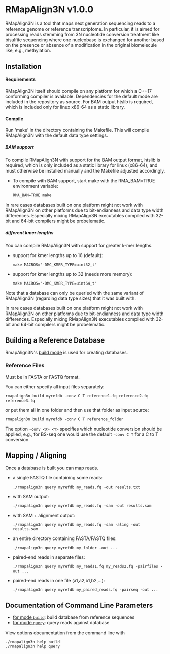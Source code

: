 # RMapAlign3N v1.0.0

RMapAlign3N is a tool that maps next generation sequencing reads to a reference genome or reference transcriptome.
In particular, it is aimed for processing reads stemming from 3N nucleotide conversion treatment like bisulfite sequencing where one nucleobase is exchanged for another based on the presence or absence of a modification in the original biomelecule like, e.g., methylation.




## Installation

#### Requirements
RMapAlign3N itself should compile on any platform for which a C++17 conforming compiler is available.
Dependencies for the default mode are included in the repository as source.
For BAM output htslib is required, which is included only for linux x86-64 as a static library.


#### Compile
Run 'make' in the directory containing the Makefile.
This will compile RMapAlign3N with the default data type settings.


##### BAM support
To compile RMapAlign3N with support for the BAM output format, htslib is required, which is only included as a static library for linux (x86-64), and must otherwise be installed manually and the Makefile adjusted accordingly.

* To compile with BAM support, start make with the RMA_BAM=TRUE environment variable:
  ```
  RMA_BAM=TRUE make
  ```

In rare cases databases built on one platform might not work with RMapAlign3N on other platforms due to bit-endianness and data type width differences. Especially mixing RMapAlign3N executables compiled with 32-bit and 64-bit compilers might be probelematic.


##### different kmer lengths
You can compile RMapAlign3N with support for greater k-mer lengths.

* support for kmer lengths up to 16 (default):
  ```
  make MACROS="-DMC_KMER_TYPE=uint32_t"
  ```

* support for kmer lengths up to 32 (needs more memory):
  ```
  make MACROS="-DMC_KMER_TYPE=uint64_t"
  ```

Note that a database can only be queried with the same variant of RMapAlign3N (regarding data type sizes) that it was built with.

In rare cases databases built on one platform might not work with RMapAlign3N on other platforms due to bit-endianness and data type width differences. Especially mixing RMapAlign3N executables compiled with 32-bit and 64-bit compilers might be probelematic.




## Building a Reference Database

RmapAlign3N's [build mode](docs/mode_build.txt) is used for creating databases.

### Reference Files
Must be in FASTA or FASTQ format.

You can either specify all input files separately:
```
rmapalign3n build myrefdb -conv C T reference1.fq reference2.fq reference3.fq
```

or put them all in one folder and then use that folder as input source:
```
rmapalign3n build myrefdb -conv C T reference_folder
```

The option `-conv <X> <Y>` specifies which nucleotide conversion should be applied, e.g., for BS-seq one would use
the default `-conv C T` for a C to T conversion.




## Mapping / Aligning
Once a database is built you can map reads.
* a single FASTQ file containing some reads:
  ```
  ./rmapalign3n query myrefdb my_reads.fq -out results.txt
  ```
* with SAM output:
  ```
  ./rmapalign3n query myrefdb my_reads.fq -sam -out results.sam
  ```
* with SAM + alignment output:
  ```
  ./rmapalign3n query myrefdb my_reads.fq -sam -aling -out results.sam
  ```
* an entire directory containing FASTA/FASTQ files:
  ```
  ./rmapalign3n query myrefdb my_folder -out ...
  ```
* paired-end reads in separate files:
  ```
  ./rmapalign3n query myrefdb my_reads1.fq my_reads2.fq -pairfiles -out ...
  ```
* paired-end reads in one file (a1,a2,b1,b2,...):
  ```
  ./rmapalign3n query myrefdb my_paired_reads.fq -pairseq -out ...
  ```



## Documentation of Command Line Parameters

* [for mode `build`](docs/mode_build.txt): build database from reference sequences
* [for mode `query`](docs/mode_query.txt): query reads against database


View options documentation from the command line with
```
./rmapalign3n help build
./rmapalign3n help query
```

